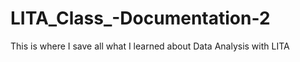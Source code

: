# LITA_Class_-Documentation-2
This is where I save all what I learned about Data Analysis with LITA
